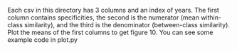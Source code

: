 Each csv in this directory has 3 columns and an index of years. The first column contains specificities, the second is the numerator (mean within-class similarity), and the third is the denominator (between-class similarity). Plot the means of the first columns to get figure 10. You can see some example code in plot.py
